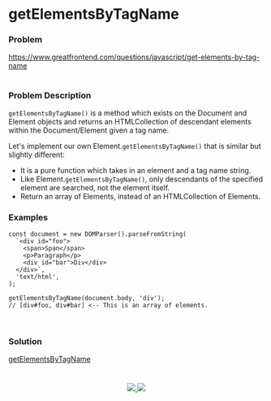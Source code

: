 # getElementsByTagName

### Problem

https://www.greatfrontend.com/questions/javascript/get-elements-by-tag-name

#

### Problem Description

`getElementsByTagName()` is a method which exists on the Document and Element objects and returns an HTMLCollection of descendant elements within the Document/Element given a tag name.

Let's implement our own Element.`getElementsByTagName()` that is similar but slightly different:

- It is a pure function which takes in an element and a tag name string.
- Like Element.`getElementsByTagName()`, only descendants of the specified element are searched, not the element itself.
- Return an array of Elements, instead of an HTMLCollection of Elements.


### Examples

```
const document = new DOMParser().parseFromString(
  `<div id="foo">
    <span>Span</span>
    <p>Paragraph</p>
    <div id="bar">Div</div>
  </div>`,
  'text/html',
);

getElementsByTagName(document.body, 'div');
// [div#foo, div#bar] <-- This is an array of elements.


```

#

### Solution

[getElementsByTagName](./getElementsByTagName.js)

#

<p align="center">
	<a href="https://github.com/ghoshsuman845" alt="Github" title="github">
       <img src="https://img.shields.io/badge/Followe_Me_For_More_Useful_Repos-15k?style=for-the-badge&color=2088FF&logo=github&logoColor=fff"/>
    </a>
    <a href="https://github.com/ghoshsuman845/ghoshsuman845" alt="Github Stars" title="Star Mark Repo">
        <img src="https://img.shields.io/badge/Shower_stars_if_you_like_my_repos-15k?style=for-the-badge&color=ffd000&logo=apachespark&logoColor=black"/>
    </a>
</p>
